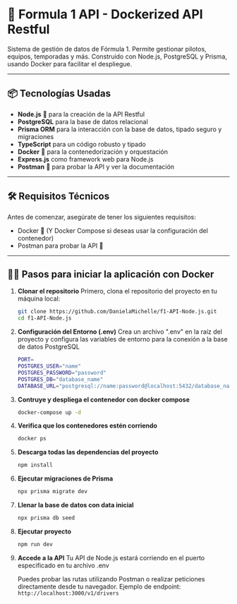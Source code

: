 # 🚀 **Formula 1 API - Dockerized API Restful**

Sistema de gestión de datos de Fórmula 1. Permite gestionar pilotos, equipos, temporadas y más. Construido con Node.js, PostgreSQL y Prisma, usando Docker para facilitar el despliegue.

---
## 📦 **Tecnologías Usadas**
- **Node.js** 🚀 para la creación de la API Restful
- **PostgreSQL** para la base de datos relacional
- **Prisma ORM** para la interacción con la base de datos, tipado seguro y migraciones
- **TypeScript** para un código robusto y tipado
- **Docker** 🐳 para la contenedorización y orquestación
- **Express.js** como framework web para Node.js
- **Postman** 📝 para probar la API y ver la documentación

---

## 🛠️ **Requisitos Técnicos**

Antes de comenzar, asegúrate de tener los siguientes requisitos:

- Docker 🔵 (Y Docker Compose si deseas usar la configuración del contenedor)
- Postman para probar la API 📝
  
---

## 🏃‍♂️ **Pasos para iniciar la aplicación con Docker**

1. **Clonar el repositorio**
   Primero, clona el repositorio del proyecto en tu máquina local:
   ```bash
   git clone https://github.com/DanielaMichelle/f1-API-Node.js.git
   cd f1-API-Node.js
   
2. **Configuración del Entorno (.env)**
   Crea un archivo ".env" en la raíz del proyecto y configura las variables de entorno para la conexión a la base de datos PostgreSQL
   ```bash
   PORT=
   POSTGRES_USER="name"
   POSTGRES_PASSWORD="password"
   POSTGRES_DB="database_name"
   DATABASE_URL="postgresql://name:password@localhost:5432/database_name"

3. **Contruye y despliega el contenedor con docker compose**
   ```bash
   docker-compose up -d
   
4. **Verifica que los contenedores estén corriendo**
   ```bash
   docker ps

5. **Descarga todas las dependencias del proyecto**
   ```bash
   npm install

6. **Ejecutar migraciones de Prisma**
   ```bash
   npx prisma migrate dev

7. **Llenar la base de datos con data inicial**
   ```bash
   npx prisma db seed

8. **Ejecutar proyecto**
   ```bash
   npm run dev

4. **Accede a la API**
   Tu API de Node.js estará corriendo en el puerto especificado en tu archivo .env

   Puedes probar las rutas utilizando Postman o realizar peticiones directamente desde tu navegador.
   Ejemplo de endpoint: `http://localhost:3000/v1/drivers`
